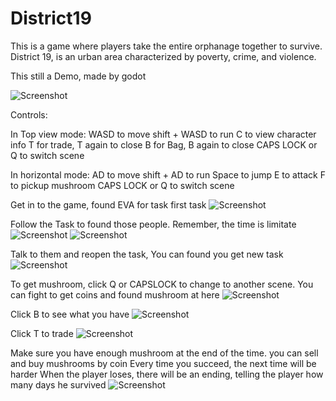 # District19
 
 This is a game where players take the entire orphanage together to survive. District 19, is an urban area characterized by poverty, crime, and violence.

 This still a Demo, made by godot

![Screenshot](https://wd99xpy.neocities.org/Direct%2019/%E5%B1%8F%E5%B9%95%E6%88%AA%E5%9B%BE%202023-04-03%20144943.png)

Controls:

In Top view mode:
WASD to move
shift + WASD to run
C to view character info
T for trade, T again to close
B for Bag, B again to close
CAPS LOCK or Q to switch scene

In horizontal mode:
AD to move
shift + AD to run
Space to jump
E to attack
F to pickup mushroom
CAPS LOCK or Q to switch scene

Get in to the game, found EVA for task first task
![Screenshot](https://wd99xpy.neocities.org/Direct%2019/%E5%B1%8F%E5%B9%95%E6%88%AA%E5%9B%BE%202023-04-03%20150126.png)

Follow the Task to found those people. Remember, the time is limitate
![Screenshot](https://wd99xpy.neocities.org/Direct%2019/%E5%B1%8F%E5%B9%95%E6%88%AA%E5%9B%BE%202023-04-03%20150419.png)
![Screenshot](https://wd99xpy.neocities.org/Direct%2019/%E5%B1%8F%E5%B9%95%E6%88%AA%E5%9B%BE%202023-04-03%20150437.png)


Talk to them and reopen the task, You can found you get new task
![Screenshot](https://wd99xpy.neocities.org/Direct%2019/%E5%B1%8F%E5%B9%95%E6%88%AA%E5%9B%BE%202023-04-03%20150824.png)

To get mushroom, click Q or CAPSLOCK to change to another scene. You can fight to get coins and found mushroom at here
![Screenshot](https://wd99xpy.neocities.org/Direct%2019/%E5%B1%8F%E5%B9%95%E6%88%AA%E5%9B%BE%202023-04-03%20151148.png)

Click B to see what you have
![Screenshot](https://wd99xpy.neocities.org/Direct%2019/%E5%B1%8F%E5%B9%95%E6%88%AA%E5%9B%BE%202023-04-03%20151321.png)

Click T to trade
![Screenshot](https://wd99xpy.neocities.org/Direct%2019/%E5%B1%8F%E5%B9%95%E6%88%AA%E5%9B%BE%202023-04-03%20151446.png)

Make sure you have enough mushroom at the end of the time. you can sell and buy mushrooms by coin
Every time you succeed, the next time will be harder
When the player loses, there will be an ending, telling the player how many days he survived
![Screenshot](https://wd99xpy.neocities.org/Direct%2019/%E5%B1%8F%E5%B9%95%E6%88%AA%E5%9B%BE%202023-04-03%20151833.png)